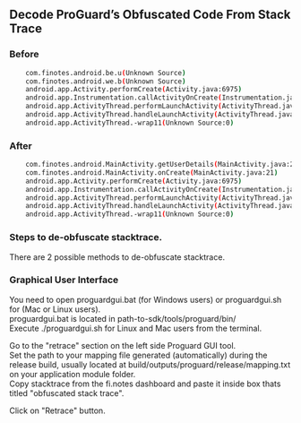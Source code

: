 ## Decode ProGuard’s Obfuscated Code From Stack Trace

### Before

```bash
    com.finotes.android.be.u(Unknown Source)
    com.finotes.android.we.b(Unknown Source)
    android.app.Activity.performCreate(Activity.java:6975)
    android.app.Instrumentation.callActivityOnCreate(Instrumentation.java:1213)
    android.app.ActivityThread.performLaunchActivity(ActivityThread.java:2770)
    android.app.ActivityThread.handleLaunchActivity(ActivityThread.java:2892)
    android.app.ActivityThread.-wrap11(Unknown Source:0)
```

### After

```bash
    com.finotes.android.MainActivity.getUserDetails(MainActivity.java:204)
    com.finotes.android.MainActivity.onCreate(MainActivity.java:21)
    android.app.Activity.performCreate(Activity.java:6975)
    android.app.Instrumentation.callActivityOnCreate(Instrumentation.java:1213)
    android.app.ActivityThread.performLaunchActivity(ActivityThread.java:2770)
    android.app.ActivityThread.handleLaunchActivity(ActivityThread.java:2892)
    android.app.ActivityThread.-wrap11(Unknown Source:0)
```

### Steps to de-obfuscate stacktrace.

There are 2 possible methods to de-obfuscate stacktrace.

### Graphical User Interface

You need to open proguardgui.bat (for Windows users) or proguardgui.sh for (Mac or Linux users).  
proguardgui.bat is located in path-to-sdk/tools/proguard/bin/  
Execute ./proguardgui.sh for Linux and Mac users from the terminal.  

Go to the "retrace" section on the left side Proguard GUI tool.  
Set the path to your mapping file generated (automatically) during the release build, usually located at build/outputs/proguard/release/mapping.txt on your application module folder.  
Copy stacktrace from the fi.notes dashboard and paste it inside box thats titled "obfuscated stack trace".  

Click on "Retrace" button.  



